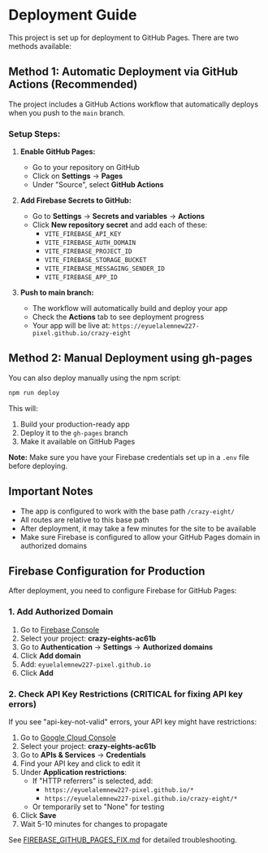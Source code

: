 # Deployment Guide

This project is set up for deployment to GitHub Pages. There are two methods available:

## Method 1: Automatic Deployment via GitHub Actions (Recommended)

The project includes a GitHub Actions workflow that automatically deploys when you push to the `main` branch.

### Setup Steps:

1. **Enable GitHub Pages:**
   - Go to your repository on GitHub
   - Click on **Settings** → **Pages**
   - Under "Source", select **GitHub Actions**

2. **Add Firebase Secrets to GitHub:**
   - Go to **Settings** → **Secrets and variables** → **Actions**
   - Click **New repository secret** and add each of these:
     - `VITE_FIREBASE_API_KEY`
     - `VITE_FIREBASE_AUTH_DOMAIN`
     - `VITE_FIREBASE_PROJECT_ID`
     - `VITE_FIREBASE_STORAGE_BUCKET`
     - `VITE_FIREBASE_MESSAGING_SENDER_ID`
     - `VITE_FIREBASE_APP_ID`

3. **Push to main branch:**
   - The workflow will automatically build and deploy your app
   - Check the **Actions** tab to see deployment progress
   - Your app will be live at: `https://eyuelalemnew227-pixel.github.io/crazy-eight`

## Method 2: Manual Deployment using gh-pages

You can also deploy manually using the npm script:

```bash
npm run deploy
```

This will:
1. Build your production-ready app
2. Deploy it to the `gh-pages` branch
3. Make it available on GitHub Pages

**Note:** Make sure you have your Firebase credentials set up in a `.env` file before deploying.

## Important Notes

- The app is configured to work with the base path `/crazy-eight/`
- All routes are relative to this base path
- After deployment, it may take a few minutes for the site to be available
- Make sure Firebase is configured to allow your GitHub Pages domain in authorized domains

## Firebase Configuration for Production

After deployment, you need to configure Firebase for GitHub Pages:

### 1. Add Authorized Domain

1. Go to [Firebase Console](https://console.firebase.google.com/)
2. Select your project: **crazy-eights-ac61b**
3. Go to **Authentication** → **Settings** → **Authorized domains**
4. Click **Add domain**
5. Add: `eyuelalemnew227-pixel.github.io`
6. Click **Add**

### 2. Check API Key Restrictions (CRITICAL for fixing API key errors)

If you see "api-key-not-valid" errors, your API key might have restrictions:

1. Go to [Google Cloud Console](https://console.cloud.google.com/)
2. Select your project: **crazy-eights-ac61b**
3. Go to **APIs & Services** → **Credentials**
4. Find your API key and click to edit it
5. Under **Application restrictions**:
   - If "HTTP referrers" is selected, add:
     - `https://eyuelalemnew227-pixel.github.io/*`
     - `https://eyuelalemnew227-pixel.github.io/crazy-eight/*`
   - Or temporarily set to "None" for testing
6. Click **Save**
7. Wait 5-10 minutes for changes to propagate

See [FIREBASE_GITHUB_PAGES_FIX.md](./FIREBASE_GITHUB_PAGES_FIX.md) for detailed troubleshooting.

